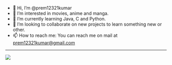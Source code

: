 - 👋 Hi, I’m @prem12321kumar
- 👀 I’m interested in movies, anime and manga.
- 🌱 I’m currently learning Java, C and Python.
- 💞️ I’m looking to collaborate on new projects to learn something new or other.
- 📫 How to reach me: You can reach me on mail at prem12321kumar@gmail.com

---
[![](https://visitcount.itsvg.in/api?id=&label=Profile%20Views&color=1&pretty=false)](https://visitcount.itsvg.in)

